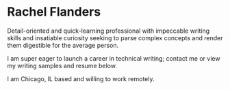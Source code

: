 # Rachel Flanders
Detail-oriented and quick-learning professional with impeccable writing skills and insatiable curiosity seeking to parse complex concepts and render them digestible for the average person. 

I am super eager to launch a career in technical writing; contact me or view my writing samples and resume below.

I am Chicago, IL based and willing to work remotely.

